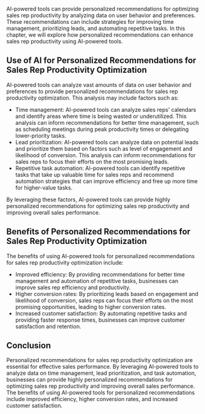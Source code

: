 
AI-powered tools can provide personalized recommendations for optimizing sales rep productivity by analyzing data on user behavior and preferences. These recommendations can include strategies for improving time management, prioritizing leads, and automating repetitive tasks. In this chapter, we will explore how personalized recommendations can enhance sales rep productivity using AI-powered tools.

Use of AI for Personalized Recommendations for Sales Rep Productivity Optimization
----------------------------------------------------------------------------------

AI-powered tools can analyze vast amounts of data on user behavior and preferences to provide personalized recommendations for sales rep productivity optimization. This analysis may include factors such as:

* Time management: AI-powered tools can analyze sales reps' calendars and identify areas where time is being wasted or underutilized. This analysis can inform recommendations for better time management, such as scheduling meetings during peak productivity times or delegating lower-priority tasks.
* Lead prioritization: AI-powered tools can analyze data on potential leads and prioritize them based on factors such as level of engagement and likelihood of conversion. This analysis can inform recommendations for sales reps to focus their efforts on the most promising leads.
* Repetitive task automation: AI-powered tools can identify repetitive tasks that take up valuable time for sales reps and recommend automation strategies that can improve efficiency and free up more time for higher-value tasks.

By leveraging these factors, AI-powered tools can provide highly personalized recommendations for optimizing sales rep productivity and improving overall sales performance.

Benefits of Personalized Recommendations for Sales Rep Productivity Optimization
--------------------------------------------------------------------------------

The benefits of using AI-powered tools for personalized recommendations for sales rep productivity optimization include:

* Improved efficiency: By providing recommendations for better time management and automation of repetitive tasks, businesses can improve sales rep efficiency and productivity.
* Higher conversion rates: By prioritizing leads based on engagement and likelihood of conversion, sales reps can focus their efforts on the most promising opportunities, leading to higher conversion rates.
* Increased customer satisfaction: By automating repetitive tasks and providing faster response times, businesses can improve customer satisfaction and retention.

Conclusion
----------

Personalized recommendations for sales rep productivity optimization are essential for effective sales performance. By leveraging AI-powered tools to analyze data on time management, lead prioritization, and task automation, businesses can provide highly personalized recommendations for optimizing sales rep productivity and improving overall sales performance. The benefits of using AI-powered tools for personalized recommendations include improved efficiency, higher conversion rates, and increased customer satisfaction.
